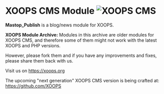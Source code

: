 # XOOPS CMS Module   ![XOOPS CMS](https://avatars2.githubusercontent.com/u/12771439?v=3&s=200)

**Mastop_Publish** is a blog/news module for XOOPS.

**XOOPS Module Archive:** Modules in this archive are older modules for XOOPS CMS, and therefore some of them might not work with the latest XOOPS and PHP versions. 

However, please fork them and if you have any improvements and fixes, please share them back with us. 

Visit us on https://xoops.org

The upcoming "next generation" XOOPS CMS version is being crafted at: https://github.com/XOOPS
